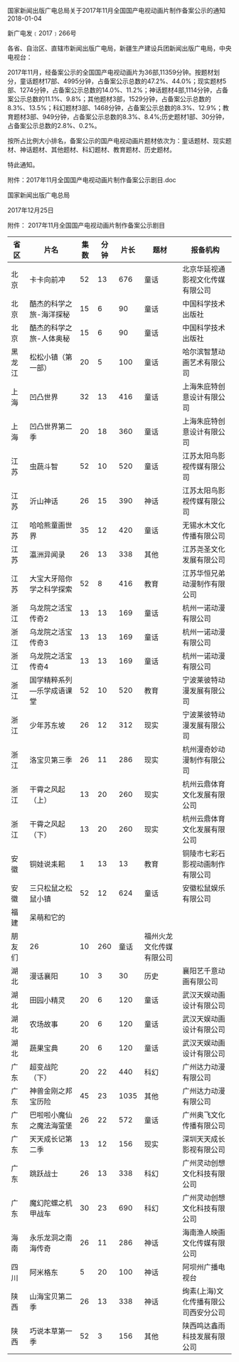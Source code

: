 国家新闻出版广电总局关于2017年11月全国国产电视动画片制作备案公示的通知  
2018-01-04   

新广电发﹝2017﹞266号

各省、自治区、直辖市新闻出版广电局，新疆生产建设兵团新闻出版广电局，中央电视台：

2017年11月，经备案公示的全国国产电视动画片为36部,11359分钟。按题材划分，童话题材17部、4995分钟，占备案公示总数的47.2%、44.0%；现实题材5部、1274分钟，占备案公示总数的14.0%、11.2%；神话题材4部,1114分钟，占备案公示总数的11.1%、9.8%；其他题材3部，1529分钟，占备案公示总数的8.3%、13.5%；科幻题材3部、1468分钟，占备案公示总数的8.3%、12.9%；教育题材3部、949分钟，占备案公示总数的8.3%、8.4%;历史题材1部、30分钟，占备案公示总数的2.8%、0.2%。

按所占比例大小排名，备案公示的国产电视动画片题材依次为：童话题材、现实题材、神话题材、其他题材、科幻题材、教育题材、历史题材。

特此通知。

 

附件：2017年11月全国国产电视动画片制作备案公示剧目.doc

 

 

国家新闻出版广电总局

2017年12月25日 




附件：
2017年11月全国国产电视动画片制作备案公示剧目


省区 | 片名 | 集数 | 分钟 | 片长 | 题材 | 报备机构
---|----|----|----|----|----|-----
北京 | 卡卡向前冲 | 52 | 13 | 676 | 童话 | 北京华延视通影视文化传媒有限公司
北京 | 酷杰的科学之旅-海洋探秘 | 15 | 6 | 90 | 童话 | 中国科学技术出版社
北京 | 酷杰的科学之旅-人体奥秘 | 15 | 6 | 90 | 童话 | 中国科学技术出版社
黑龙江 | 松松小镇（第一部） | 20 | 5 | 100 | 童话 | 哈尔滨智慧动画艺术有限公司
上海 | 凹凸世界 | 32 | 13 | 416 | 童话 | 上海朱庇特创意设计有限公司
上海 | 凹凸世界第二季 | 20 | 18 | 360 | 童话 | 上海朱庇特创意设计有限公司
江苏 | 虫蔬斗智 | 52 | 10 | 520 | 童话 | 江苏太阳鸟影视传媒有限公司
江苏 | 沂山神话 | 26 | 15 | 390 | 神话 | 江苏太阳鸟影视传媒有限公司
江苏 | 哈哈熊童画世界 | 35 | 12 | 420 | 童话 | 无锡水木文化传播有限公司
江苏 | 瀛洲异闻录 | 26 | 13 | 338 | 其他 | 江苏尧圣文化发展有限公司
江苏 | 大宝大牙陪你学之科学探索 | 52 | 8 | 416 | 教育 | 江苏华恒兄弟动漫制作有限公司
浙江 | 乌龙院之活宝传奇2 | 13 | 13 | 169 | 童话 | 杭州一诺动漫有限公司
浙江 | 乌龙院之活宝传奇3 | 13 | 13 | 169 | 童话 | 杭州一诺动漫有限公司
浙江 | 乌龙院之活宝传奇4 | 13 | 13 | 169 | 童话 | 杭州一诺动漫有限公司
浙江 | 国学精粹系列—乐学成语课堂 | 52 | 10 | 520 | 教育 | 宁波莱彼特动漫发展有限公司
浙江 | 少年苏东坡 | 26 | 12 | 312 | 现实 | 宁波莱彼特动漫发展有限公司
浙江 | 洛宝贝第三季 | 26 | 11 | 286 | 现实 | 杭州漫奇妙动漫制作有限公司
浙江 | 干霄之风起（上） | 13 | 20 | 260 | 现实 | 杭州云鼎体育文化发展有限公司
浙江 | 干霄之风起（下） | 13 | 20 | 260 | 现实 | 杭州云鼎体育文化发展有限公司
安徽 | 铜娃说耒耜 | 1 | 13 | 13 | 教育 | 铜陵市七彩石影视动画制作有限公司
安徽 | 三只松鼠之松鼠小镇 | 52 | 12 | 624 | 童话 | 安徽松鼠娱乐有限公司
福建 | 呆萌和它的
朋友们 | 26 | 10 | 260 | 童话 | 福州火龙文化传媒有限公司
湖北 | 漫话襄阳 | 10 | 3 | 30 | 历史 | 襄阳艺千意动画有限公司
湖北 | 田园小精灵 | 20 | 6 | 120 | 童话 | 武汉天娱动画设计有限公司
湖北 | 农场故事 | 20 | 6 | 120 | 童话 | 武汉天娱动画设计有限公司
湖北 | 蔬果宝典 | 20 | 6 | 120 | 童话 | 武汉天娱动画设计有限公司
广东 | 超变战陀（下） | 20 | 22 | 440 | 科幻 | 广州达力动漫有限公司
广东 | 神兽金刚之邦宝历险 | 45 | 23 | 1035 | 其他 | 广州达力动漫有限公司
广东 | 巴啦啦小魔仙之魔法海萤堡 | 26 | 22 | 572 | 童话 | 广州奥飞文化传播有限公司
广东 | 天天成长记第二季 | 13 | 12 | 156 | 现实 | 深圳天天成长影视有限公司
广东 | 跳跃战士 | 26 | 13 | 338 | 科幻 | 广州灵动创想文化科技有限公司
广东 | 魔幻陀螺之机甲战车 | 30 | 23 | 690 | 科幻 | 广州灵动创想文化科技有限公司
海南 | 永乐龙洞之南海传奇 | 26 | 11 | 286 | 神话 | 海南渔人映画文化传媒有限公司
四川 | 阿米格东 | 5 | 20 | 100 | 神话 | 阿坝州广播电视台
陕西 | 山海宝贝第二季 | 26 | 13 | 338 | 神话 | 绚素(上海)文化传播有限公司西安分公司
陕西 | 巧说本草第一季 | 52 | 3 | 156 | 其他 | 陕西鸣达鑫雨科技发展有限公司
